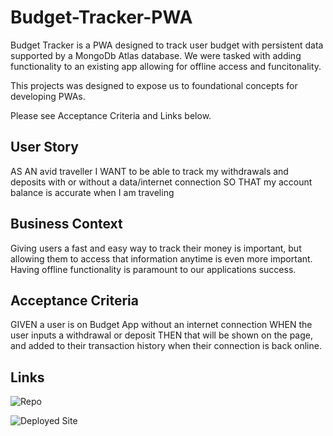 # Budget-Tracker-PWA

Budget Tracker is a PWA designed to track user budget with persistent data supported by a MongoDb Atlas database. We were tasked with adding functionality to an existing app allowing for offline access and funcitonality.

This projects was designed to expose us to foundational concepts for developing PWAs.

Please see Acceptance Criteria and Links below.


## User Story
AS AN avid traveller
I WANT to be able to track my withdrawals and deposits with or without a data/internet connection
SO THAT my account balance is accurate when I am traveling

## Business Context

Giving users a fast and easy way to track their money is important, but allowing them to access that information anytime is even more important. Having offline functionality is paramount to our applications success.


## Acceptance Criteria
GIVEN a user is on Budget App without an internet connection
WHEN the user inputs a withdrawal or deposit
THEN that will be shown on the page, and added to their transaction history when their connection is back online.


## Links

![Repo](https://github.com/ad-fleming/Budget-Tracker-PWA)

![Deployed Site](https://budget-tracker-102020.herokuapp.com/)

